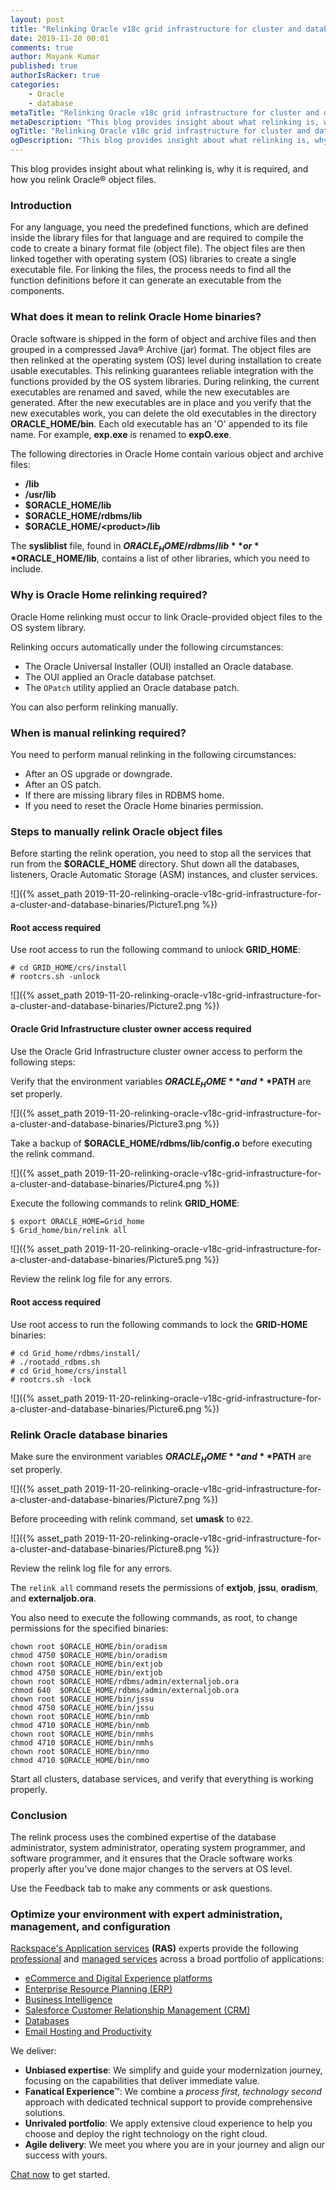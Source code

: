 ```yaml
---
layout: post
title: "Relinking Oracle v18c grid infrastructure for cluster and database binaries"
date: 2019-11-20 00:01
comments: true
author: Mayank Kumar
published: true
authorIsRacker: true
categories:
    - Oracle
    - database
metaTitle: "Relinking Oracle v18c grid infrastructure for cluster and database binaries"
metaDescription: "This blog provides insight about what relinking is, why it is required, and how you relink Oracle object files."
ogTitle: "Relinking Oracle v18c grid infrastructure for cluster and database binaries"
ogDescription: "This blog provides insight about what relinking is, why it is required, and how you relink Oracle object files."
---
```


This blog provides insight about what relinking is, why it is required, and how you
relink Oracle&reg; object files.

<!-- more -->

### Introduction

For any language, you need the predefined functions, which are defined inside
the library files for that language and are required to compile the code to
create a binary format file (object file). The object files are then linked
together with operating system (OS) libraries to create a single executable
file. For linking the files, the process needs to find all the function definitions
before it can generate an executable from the components.

### What does it mean to relink Oracle Home binaries?

Oracle software is shipped in the form of object and archive files and then
grouped in a compressed Java&reg; Archive (jar) format. The object files are
then relinked at the operating system (OS) level during installation to create
usable executables. This relinking guarantees reliable integration with the
functions provided by the OS system libraries. During relinking, the current
executables are renamed and saved, while the new executables are generated.
After the new executables are in place and you verify that the new executables
work, you can delete the old executables in the directory **ORACLE_HOME/bin**. Each
old executable has an 'O' appended to its file name. For example, **exp.exe** is
renamed to **expO.exe**.

The following directories in Oracle Home contain various object and archive
files:

-	**/lib**
-	**/usr/lib**
-	**$ORACLE_HOME/lib**
-	**$ORACLE_HOME/rdbms/lib**
-	**$ORACLE_HOME/\<product\>/lib**

The **sysliblist** file, found in **$ORACLE_HOME/rdbms/lib** or **$ORACLE_HOME/lib**,
contains a list of other libraries, which you need to include.

### Why is Oracle Home relinking required?

Oracle Home relinking must occur to link Oracle-provided object files to the OS
system library.

Relinking occurs automatically under the following circumstances:

-	The Oracle Universal Installer (OUI) installed an Oracle database.
-	The OUI applied an Oracle database patchset.
-	The `OPatch` utility applied an Oracle database patch.

You can also perform relinking manually.

### When is manual relinking required?

You need to perform manual relinking in the following circumstances:

-	After an OS upgrade or downgrade.
-	After an OS patch.
-	If there are missing library files in RDBMS home.
-	If you need to reset the Oracle Home binaries permission.

### Steps to manually relink Oracle object files

Before starting the relink operation, you need to stop all the services that
run from the **$ORACLE_HOME** directory. Shut down all the databases,
listeners, Oracle Automatic Storage (ASM) instances, and cluster services.

![]({% asset_path 2019-11-20-relinking-oracle-v18c-grid-infrastructure-for-a-cluster-and-database-binaries/Picture1.png %})

#### Root access required

Use root access to run the following command to unlock **GRID_HOME**:

    # cd GRID_HOME/crs/install
    # rootcrs.sh -unlock

![]({% asset_path 2019-11-20-relinking-oracle-v18c-grid-infrastructure-for-a-cluster-and-database-binaries/Picture2.png %})

#### Oracle Grid Infrastructure cluster owner access required

Use the Oracle Grid Infrastructure cluster owner access to perform the
following steps:

Verify that the environment variables **$ORACLE_HOME** and **$PATH** are set properly.

![]({% asset_path 2019-11-20-relinking-oracle-v18c-grid-infrastructure-for-a-cluster-and-database-binaries/Picture3.png %})

Take a backup of **$ORACLE_HOME/rdbms/lib/config.o** before executing the
relink command.

![]({% asset_path 2019-11-20-relinking-oracle-v18c-grid-infrastructure-for-a-cluster-and-database-binaries/Picture4.png %})

Execute the following commands to relink **GRID_HOME**:

    $ export ORACLE_HOME=Grid_home
    $ Grid_home/bin/relink all

![]({% asset_path 2019-11-20-relinking-oracle-v18c-grid-infrastructure-for-a-cluster-and-database-binaries/Picture5.png %})

Review the relink log file for any errors.

#### Root access required

Use root access to run the following commands to lock the **GRID-HOME** binaries:

    # cd Grid_home/rdbms/install/
    # ./rootadd_rdbms.sh
    # cd Grid_home/crs/install
    # rootcrs.sh -lock

![]({% asset_path 2019-11-20-relinking-oracle-v18c-grid-infrastructure-for-a-cluster-and-database-binaries/Picture6.png %})

### Relink Oracle database binaries

Make sure the environment variables **$ORACLE_HOME** and **$PATH** are set properly.

![]({% asset_path 2019-11-20-relinking-oracle-v18c-grid-infrastructure-for-a-cluster-and-database-binaries/Picture7.png %})

Before proceeding with relink command, set **umask** to `022`.

![]({% asset_path 2019-11-20-relinking-oracle-v18c-grid-infrastructure-for-a-cluster-and-database-binaries/Picture8.png %})

Review the relink log file for any errors.

The `relink all` command resets the permissions of **extjob**, **jssu**,
**oradism**, and **externaljob.ora**.

You also need to execute the following commands, as root, to change permissions
for the specified binaries:

    chown root $ORACLE_HOME/bin/oradism
    chmod 4750 $ORACLE_HOME/bin/oradism
    chown root $ORACLE_HOME/bin/extjob
    chmod 4750 $ORACLE_HOME/bin/extjob
    chown root $ORACLE_HOME/rdbms/admin/externaljob.ora
    chmod 640  $ORACLE_HOME/rdbms/admin/externaljob.ora
    chown root $ORACLE_HOME/bin/jssu
    chmod 4750 $ORACLE_HOME/bin/jssu
    chown root $ORACLE_HOME/bin/nmb
    chmod 4710 $ORACLE_HOME/bin/nmb
    chown root $ORACLE_HOME/bin/nmhs
    chmod 4710 $ORACLE_HOME/bin/nmhs
    chown root $ORACLE_HOME/bin/nmo
    chmod 4710 $ORACLE_HOME/bin/nmo

Start all clusters, database services, and verify that everything is working
properly.

### Conclusion

The relink process uses the combined expertise of the database administrator,
system administrator, operating system programmer, and software programmer, and it ensures
that the Oracle software works properly after you've done major changes to the
servers at OS level.

Use the Feedback tab to make any comments or ask questions.

### Optimize your environment with expert administration, management, and configuration

[Rackspace's Application services](https://www.rackspace.com/application-management/managed-services)
**(RAS)** experts provide the following [professional](https://www.rackspace.com/application-management/professional-services)
and
[managed services](https://www.rackspace.com/application-management/managed-services) across
a broad portfolio of applications:

- [eCommerce and Digital Experience platforms](https://www.rackspace.com/ecommerce-digital-experience)
- [Enterprise Resource Planning (ERP)](https://www.rackspace.com/erp)
- [Business Intelligence](https://www.rackspace.com/business-intelligence)
- [Salesforce Customer Relationship Management (CRM)](https://www.rackspace.com/salesforce-managed-services)
- [Databases](https://www.rackspace.com/dba-services)
- [Email Hosting and Productivity](https://www.rackspace.com/email-hosting)

We deliver:

- **Unbiased expertise**: We simplify and guide your modernization journey,
focusing on the capabilities that deliver immediate value.
- **Fanatical Experience**&trade;: We combine a *process first, technology second*
approach with dedicated technical support to provide comprehensive solutions.
- **Unrivaled portfolio**: We apply extensive cloud experience to help you
choose and deploy the right technology on the right cloud.
- **Agile delivery**: We meet you where you are in your journey and align
our success with yours.

[Chat now](https://www.rackspace.com/#chat) to get started.
